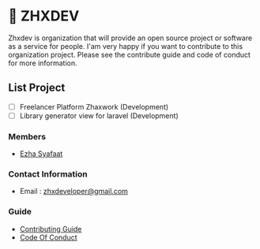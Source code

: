 # 📍 ZHXDEV

Zhxdev is organization that will provide an open source project or software as a service for people. I'am very happy if you want to contribute to this organization project. Please see the contribute guide and code of conduct for more information.

## List Project
- [ ] Freelancer Platform Zhaxwork (Development)
- [ ] Library generator view for laravel (Development)

### Members
- [Ezha Syafaat](https://github.com/ezhasyafaat)

### Contact Information
- Email : zhxdeveloper@gmail.com

### Guide
- [Contributing Guide](https://github.com/zhxdev/.github/profile/CONTRIBUTE.md)
- [Code Of Conduct](https://github.com/zhxdev/.github/blob/main/profile/CODE_OF_CONDUCT.md)